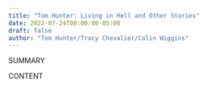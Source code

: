 ```yaml
---
title: "Tom Hunter: Living in Hell and Other Stories"
date: 2022-07-24T00:00:00-05:00
draft: false
author: "Tom Hunter/Tracy Chevalier/Colin Wiggins"
---
```


SUMMARY

<!--more-->

CONTENT